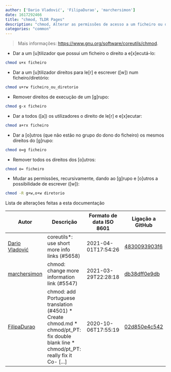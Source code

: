 ```yaml
---
author: ['Dario Vladović', 'FilipaDurao', 'marchersimon']
date: 1617292466
title: "chmod, TLDR Pages"
description: "chmod, Alterar as permissões de acesso a um ficheiro ou diretório."
categories: "common"
---
```

> Mais informações: <https://www.gnu.org/software/coreutils/chmod>.

- Dar a um [u]tilizador que possui um ficheiro o direito a e[x]ecutá-lo:

```bash
chmod u+x ficheiro
```

- Dar a um [u]tilizador direitos para le[r] e escrever ([w]) num ficheiro/diretório:

```bash
chmod u+rw ficheiro_ou_diretorio
```

- Remover direitos de execução de um [g]rupo:

```bash
chmod g-x ficheiro
```

- Dar a todos ([a]) os utilizadores o direito de le[r] e e[x]ecutar:

```bash
chmod a+rx ficheiro
```

- Dar a [o]utros (que não estão no grupo do dono do ficheiro) os mesmos direitos do [g]rupo:

```bash
chmod o=g ficheiro
```

- Remover todos os direitos dos [o]utros:

```bash
chmod o= ficheiro
```

- Mudar as permissões, recursivamente, dando ao [g]rupo e [o]utros a possibilidade de escrever ([w]):

```bash
chmod -R g+w,o+w diretorio
```
Lista de alterações feitas a esta documentação


Autor | Descrição | Formato de data ISO 8601 | Ligação a GitHub
------|-----|-----|-----
[Dario Vladović](mailto:d.vladimyr@gmail.com) | coreutils*: use short more info links (#5658) | 2021-04-01T17:54:26 | [4830093903f6](https://github.com/tldr-pages/tldr/commit/4830093903f66ccf3ebbc2ecf477286e45edac59)
[marchersimon](mailto:50295997+marchersimon@users.noreply.github.com) | chmod: change more information link (#5547) | 2021-03-29T22:28:18 | [db38dff0e9db](https://github.com/tldr-pages/tldr/commit/db38dff0e9db1d880e7406df340d16509470fbbb)
[FilipaDurao](mailto:32716065+FilipaDurao@users.noreply.github.com) | chmod: add Portuguese translation (#4501) * Create chmod.md * chmod/pt_PT: fix double blank line * chmod/pt_PT: really fix it Co- [...] | 2020-10-06T17:55:19 | [02d850e4c542](https://github.com/tldr-pages/tldr/commit/02d850e4c542fc6ebaef1946e27939dfca9b9b26)

